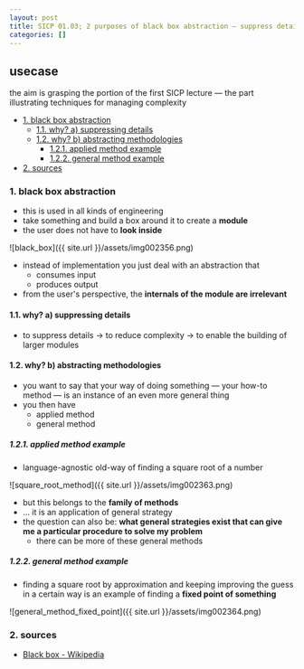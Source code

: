 ```yaml
---
layout: post
title: SICP 01.03; 2 purposes of black box abstraction — suppress details, abstract methods 
categories: []
---
```


## usecase

the aim is grasping the portion of the first SICP lecture — the part illustrating techniques for managing complexity

<!-- TOC -->

- [1. black box abstraction](#1-black-box-abstraction)
    - [1.1. why? a) suppressing details](#11-why-a-suppressing-details)
    - [1.2. why? b) abstracting methodologies](#12-why-b-abstracting-methodologies)
        - [1.2.1. applied method example](#121-applied-method-example)
        - [1.2.2. general method example](#122-general-method-example)
- [2. sources](#2-sources)

<!-- /TOC -->

### 1. black box abstraction
* this is used in all kinds of engineering 
* take something and build a box around it to create a **module**
* the user does not have to **look inside**

![black_box]({{ site.url }}/assets/img002356.png)

* instead of implementation you just deal with an abstraction that
    * consumes input
    * produces output
* from the user's perspective, the **internals of the module are irrelevant**

#### 1.1. why? a) suppressing details 
* to suppress details → to reduce complexity → to enable the building of larger modules

#### 1.2. why? b) abstracting methodologies
* you want to say that your way of doing something — your how-to method — is an instance of an even more general thing 
* you then have
    * applied method
    * general method

##### 1.2.1. applied method example
* language-agnostic old-way of finding a square root of a number

![square_root_method]({{ site.url }}/assets/img002363.png)

* but this belongs to the **family of methods**
* ... it is an application of general strategy
* the question can also be: **what general strategies exist that can give me a particular procedure to solve my problem**
    * there can be more of these general methods

##### 1.2.2. general method example
* finding a square root by approximation and keeping improving the guess in a certain way is an example of finding a **fixed point of something**

![general_method_fixed_point]({{ site.url }}/assets/img002364.png)

### 2. sources
* [Black box - Wikipedia](https://en.wikipedia.org/wiki/Black_box)
